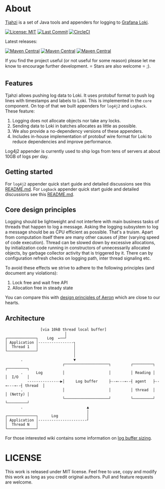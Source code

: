 # About
[Tjahzi](http://www.thorgal.com/personnages/tjahzi/) is a set of Java tools and appenders for logging to [Grafana Loki](https://grafana.com/oss/loki/). 

[![License: MIT](https://img.shields.io/github/license/tkowalcz/tjahzi?style=for-the-badge)](https://github.com/tkowalcz/tjahzi/blob/master/LICENSE)
[![Last Commit](https://img.shields.io/github/last-commit/tkowalcz/tjahzi?style=for-the-badge)](https://github.com/tkowalcz/tjahzi/commits/master)
[![CircleCI](https://img.shields.io/circleci/build/github/tkowalcz/tjahzi?style=for-the-badge)](https://app.circleci.com/pipelines/github/tkowalcz/tjahzi?branch=master)

Latest releases:

[![Maven Central](https://img.shields.io/maven-central/v/pl.tkowalcz.tjahzi/core.svg?label=Core&style=for-the-badge)](https://search.maven.org/search?q=g:pl.tkowalcz.tjahzi)
[![Maven Central](https://img.shields.io/maven-central/v/pl.tkowalcz.tjahzi/log4j2-appender.svg?label=Log4j2%20Appender&style=for-the-badge)](https://search.maven.org/search?q=g:pl.tkowalcz.tjahzi)
[![Maven Central](https://img.shields.io/maven-central/v/pl.tkowalcz.tjahzi/logback-appender.svg?label=Logback%20Appender&style=for-the-badge)](https://search.maven.org/search?q=g:pl.tkowalcz.tjahzi)

If you find the project useful (or not useful for some reason) please let me know to encourage further development. ⭐ Stars are also welcome ⭐ ;).

## Features

Tjahzi allows pushing log data to Loki. It uses protobuf format to push log lines with timestamps and labels to Loki. This
is implemented in the `core` component. On top of that we built appenders for `log4j2` and `Logback`. These feature:

1. Logging does not allocate objects nor take any locks.
1. Sending data to Loki in batches allocates as little as possible.
1. We also provide a no-dependency versions of these appenders. 
1. Includes in-house implementation of protobuf wire format for Loki to reduce dependencies and improve performance. 

Log4j2 appender is currently used to ship logs from tens of servers at about 10GB of logs per day.

## Getting started

For `log4j2` appender quick start guide and detailed discussions see this [README.md](log4j2-appender/README.md).
For `Logback` appender quick start guide and detailed discussions see this [README.md](logback-appender/README.md).

## Core design principles

Logging should be lightweight and not interfere with main business tasks of threads that happen to log a message. 
Asking the logging subsystem to log a message should be as CPU efficient as possible. 
That's a truism. Apart from computation itself there are many other causes of jitter (varying speed of code execution). 
Thread can be slowed down by excessive allocations, by initialization code running in constructors of unnecessarily allocated objects, 
by garbage collector activity that is triggered by it. There can by configuration refresh checks on logging path, inter thread signaling etc.

To avoid these effects we strive to adhere to the following principles (and document any violations):

1. Lock free and wait free API
2. Allocation free in steady state

You can compare this with [design principles of Aeron](https://github.com/real-logic/aeron/wiki/Design-Principles) which are close to our hearts.

## Architecture

```
                [via 10kB thread local buffer]
                           │                                          
┌─────────────┐    Log  ←──┘                                                
│ Application │----------------┐                                          
│  Thread 1   │                │                                          
└─────────────┘                │                                          
                               │                                          
       .                       ▼                                          
                          ┌────────────────────┐         ┌─────────┐         ┌─────────┐
       .      Log         │                    │         │ Reading │         │  I/O    │
          ---------------▶│     Log buffer     ├--→---→--┤ agent   ├--→---→--┤ thread  │      
       .                  │                    │         │ thread  │         │ (Netty) │    
                          └────────────────────┘         └─────────┘         └─────────┘    
       .                             ▲                                    
                                     │                                    
┌─────────────┐      Log             │                                    
│ Application │----------------------┘                                    
│  Thread N   │                                                           
└─────────────┘                                                           
```

For those interested wiki contains some information on [log buffer sizing](https://github.com/tkowalcz/tjahzi/wiki/Log-buffer-sizing).

# LICENSE

This work is released under MIT license. Feel free to use, copy and modify this work as long as you credit original authors. 
Pull and feature requests are welcome.
